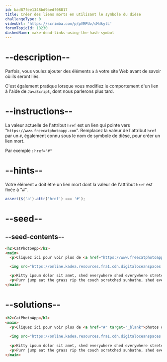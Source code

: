 ```yaml
---
id: bad87fee1348bd9aedf08817
title: Créer des liens morts en utilisant le symbole du dièse
challengeType: 0
videoUrl: 'https://scrimba.com/p/pVMPUv/cMdkytL'
forumTopicId: 18230
dashedName: make-dead-links-using-the-hash-symbol
---
```


# --description--

Parfois, vous voulez ajouter des éléments `a` à votre site Web avant de savoir où ils seront liés.

C'est également pratique lorsque vous modifiez le comportement d'un lien à l'aide de `JavaScript`, dont nous parlerons plus tard.

# --instructions--

La valeur actuelle de l'attribut `href` est un lien qui pointe vers "`https://www.freecatphotoapp.com`". Remplacez la valeur de l'attribut `href` par un `#`, également connu sous le nom de symbole de dièse, pour créer un lien mort.

Par exemple : `href="#"`

# --hints--

Votre élément `a` doit être un lien mort dont la valeur de l'attribut `href` est fixée à "#".

```js
assert($('a').attr('href') === '#');
```

# --seed--

## --seed-contents--

```html
<h2>CatPhotoApp</h2>
<main>
  <p>Cliquez ici pour voir plus de <a href="https://www.freecatphotoapp.com" target="_blank">photos de chats</a>.</p>.

  <img src="https://online.kadea.resources.fra1.cdn.digitaloceanspaces.com/challenges-resources/relaxing-cat.jpg" alt="Un joli chat orange couché sur le dos.">

  <p>Kitty ipsum dolor sit amet, shed everywhere shed everywhere stretching attack your ankles chase the red dot, hairball run catnip eat the grass sniff.</p>
  <p>Purr jump eat the grass rip the couch scratched sunbathe, shed everywhere rip the couch sleep in the sink fluffy fur catnip scratched.</p>
</main>
```

# --solutions--

```html
<h2>CatPhotoApp</h2>
<main>
  <p>Cliquez ici pour voir plus de <a href="#" target="_blank">photos de chats</a>.</p>.
  
  <img src="https://online.kadea.resources.fra1.cdn.digitaloceanspaces.com/challenges-resources/relaxing-cat.jpg" alt="Un joli chat orange couché sur le dos.">
  
  <p>Kitty ipsum dolor sit amet, shed everywhere shed everywhere stretching attack your ankles chase the red dot, hairball run catnip eat the grass sniff.</p>
  <p>Purr jump eat the grass rip the couch scratched sunbathe, shed everywhere rip the couch sleep in the sink fluffy fur catnip scratched.</p>
</main>
```
